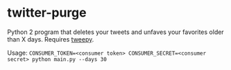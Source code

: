 # twitter-purge
Python 2 program that deletes your tweets and unfaves your favorites older than X days. Requires [tweepy](https://www.tweepy.org/).

Usage: `CONSUMER_TOKEN=<consumer token> CONSUMER_SECRET=<consumer secret> python main.py --days 30`
